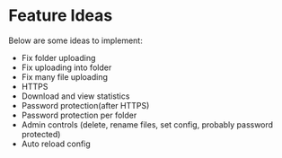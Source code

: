 Feature Ideas
=============

Below are some ideas to implement:

 * Fix folder uploading
 * Fix uploading into folder
 * Fix many file uploading
 * HTTPS
 * Download and view statistics
 * Password protection(after HTTPS)
 * Password protection per folder
 * Admin controls (delete, rename files, set config, probably password protected)
 * Auto reload config
